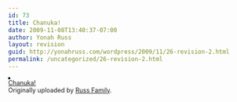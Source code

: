 ```yaml
---
id: 73
title: Chanuka!
date: 2009-11-08T13:40:37-07:00
author: Yonah Russ
layout: revision
guid: http://yonahruss.com/wordpress/2009/11/26-revision-2.html
permalink: /uncategorized/26-revision-2.html
---
```

<div style="margin-bottom: 10px;">
  <a href="http://www.flickr.com/photos/russ_family/375252703/" title="photo sharing"><img src="http://farm1.static.flickr.com/94/375252703_f1c70a7369_m.jpg" alt="" style="border: solid 2px #000000;" /></a> <br /> <span style="font-size: 0.9em; margin-top: 0px;"> <a href="http://www.flickr.com/photos/russ_family/375252703/">Chanuka!</a> <br /> Originally uploaded by <a href="http://www.flickr.com/people/russ_family/">Russ Family</a>. </span>
</div>

<br clear="all" />